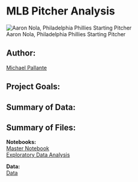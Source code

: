 # MLB Pitcher Analysis

![Aaron Nola, Philadelphia Phillies Starting Pitcher](https://gfycat.com/wearymajorisopod)
<br>
Aaron Nola, Philadelphia Phillies Starting Pitcher

## Author: 

[Michael Pallante](https://github.com/michaelpallante)

## Project Goals:



## Summary of Data:



## Summary of Files:

**Notebooks:**
<br>
[Master Notebook]()
<br>
[Exploratory Data Analysis]()

**Data:**
<br>
[Data]()
